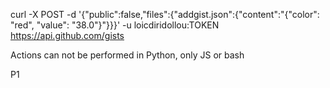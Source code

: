 

curl -X POST -d '{"public":false,"files":{"addgist.json":{"content":"{\"color\": \"red\", \"value\": \"38.0\"}"}}}' -u loicdiridollou:TOKEN https://api.github.com/gists


Actions can not be performed in Python, only JS or bash


P1
